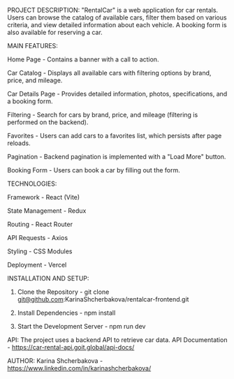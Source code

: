 PROJECT DESCRIPTION: "RentalCar" is a web application for car rentals. Users can browse the catalog of available cars, filter them based on various criteria, and view detailed information about each vehicle. A booking form is also available for reserving a car.

MAIN FEATURES:

Home Page - Contains a banner with a call to action.

Car Catalog - Displays all available cars with filtering options by brand, price, and mileage.

Car Details Page - Provides detailed information, photos, specifications, and a booking form.

Filtering - Search for cars by brand, price, and mileage (filtering is performed on the backend).

Favorites - Users can add cars to a favorites list, which persists after page reloads.

Pagination - Backend pagination is implemented with a "Load More" button.

Booking Form - Users can book a car by filling out the form.

TECHNOLOGIES:

Framework - React (Vite)

State Management - Redux

Routing - React Router

API Requests - Axios

Styling - CSS Modules

Deployment - Vercel

INSTALLATION AND SETUP:

1. Clone the Repository - git clone git@github.com:KarinaShcherbakova/rentalcar-frontend.git

2. Install Dependencies - npm install

3. Start the Development Server - npm run dev

API: The project uses a backend API to retrieve car data.
API Documentation - https://car-rental-api.goit.global/api-docs/

AUTHOR: Karina Shcherbakova - https://www.linkedin.com/in/karinashcherbakova/
